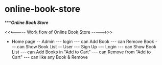 # online-book-store

**************************Online Book Store***********************

<<<----- Work flow of Online Book Store ----->>>
- Home page
    -- Admin
        --- login
        --- can Add Book
        --- can Remove Book
        --- can Show Book List
    -- User 
        --- Sign Up
        --- Login
        --- can Show Book List
        --- can Add Books in "Add to Cart"
        --- can Remove from "Add to Cart"
        --- can like any Book & Remove

